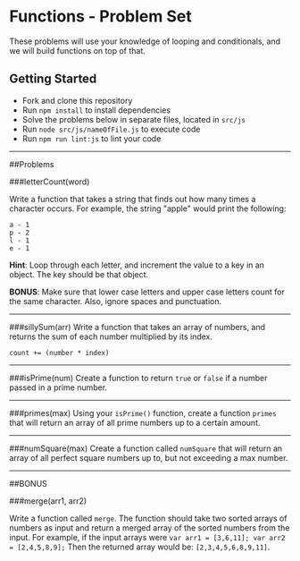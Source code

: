# Functions - Problem Set

These problems will use your knowledge of looping and conditionals, and we will build functions on top of that.

## Getting Started

* Fork and clone this repository
* Run `npm install` to install dependencies
* Solve the problems below in separate files, located in `src/js`
* Run `node src/js/nameOfFile.js` to execute code
* Run `npm run lint:js` to lint your code

---

##Problems

###letterCount(word)

Write a function that takes a string that finds out how many times a character occurs.  For example, the string "apple" would print the following:

```
a - 1
p - 2
l - 1
e - 1
```

**Hint**: Loop through each letter, and increment the value to a key in an object. The key should be that object.

**BONUS**: Make sure that lower case letters and upper case letters count for the same character.  Also, ignore spaces and punctuation.

---

###sillySum(arr)
Write a function that takes an array of numbers, and returns the sum of each number multiplied by its index. 

`count += (number * index)`

---

###isPrime(num)
Create a function to return `true` or `false` if a number passed in a prime number.

---

###primes(max)
Using your `isPrime()` function, create a function `primes` that will return an array of all prime numbers up to a certain amount.

---

###numSquare(max)
Create a function called `numSquare` that will return an array of all perfect square numbers up to, but not exceeding a max number.

---

##BONUS

###merge(arr1, arr2)

Write a function called ```merge```.  The function should take two sorted arrays of numbers as input and return a merged array of the sorted numbers from the input.  For example, if the input arrays were `var arr1 = [3,6,11]; var arr2 = [2,4,5,8,9];`  Then the returned array would be: `[2,3,4,5,6,8,9,11]`.
